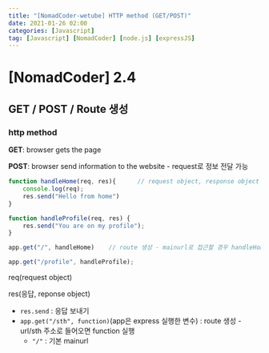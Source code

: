 ```yaml
---
title: "[NomadCoder-wetube] HTTP method (GET/POST)"
date: 2021-01-26 02:00
categories: [Javascript]
tag: [Javascript] [NomadCoder] [node.js] [expressJS]
---
```


# [NomadCoder] 2.4


## GET / POST / Route 생성

### http method

**GET**: browser gets the page

**POST**: browser send information to the website - request로 정보 전달 가능

```jsx
function handleHome(req, res){      // request object, response object
    console.log(req);
    res.send("Hello from home")
}

function handleProfile(req, res) {
    res.send("You are on my profile");
}

app.get("/", handleHome)    // route 생성 - mainurl로 접근할 경우 handleHome 함수 실행

app.get("/profile", handleProfile);
```

req(request object)

res(응답, reponse object)

- `res.send` : 응답 보내기
- `app.get("/sth", function)`(app은 express 실행한 변수) : route 생성 - url/sth 주소로 들어오면 function 실행
    - `"/"` : 기본 mainurl
